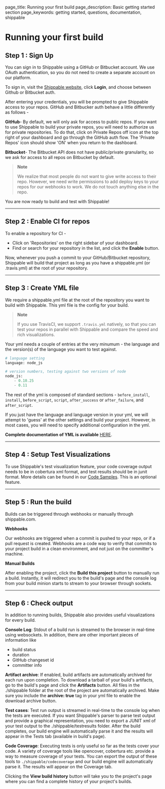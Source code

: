 page_title: Running your first build
page_description: Basic getting started section
page_keywords: getting started, questions, documentation, shippable

# Running your first build

## **Step 1** : Sign Up

You can sign in to Shippable using a GitHub or Bitbucket account. We use
OAuth authentication, so you do not need to create a separate account on
our platform.

To sign in, visit the [Shippable website](https://www.shippable.com),
click **Login**, and choose between Github or Bitbucket auth.

After entering your credentials, you will be prompted to give Shippable
access to your repos. GitHub and Bitbucker auth behave a little
differently as follows -

**GitHub**- By default, we will only ask for access to public repos. If
you want to use Shippable to build your private repos, you will need to
authorize us for private repositories. To do that, click on Private
Repos off icon at the top right of your dashboard and go through the
GitHub auth flow. The 'Private Repos' icon should show 'ON' when you
return to the dashboard.

**Bitbucket**- The Bitbucket API does not have public/private
granularity, so we ask for access to all repos on Bitbucket by default.

> **Note**
>
> We realize that most people do not want to give write access to their
> repo. However, we need write permissions to add deploy keys to your
> repos for our webhooks to work. We do not touch anything else in the
> repo.

You are now ready to build and test with Shippable!

---

## **Step 2** : Enable CI for repos

To enable a repository for CI -

-	Click on 'Repositories' on the right sidebar of your dashboard. 
-	Find or search for your repository in the list, and click the **Enable** button.

Now, whenever you push a commit to your GitHub/Bitbucket repository, Shippable will build that project as long as you have a
shippable.yml (or .travis.yml) at the root of your repository.

---

## **Step 3** : Create YML file

We require a shippable.yml file at the root of the repository you want
to build with Shippable. This yml file is the config for your build.

> **Note**
>
> If you use TravisCI, we support `.travis.yml` natively, so that
> you can test your repos in parallel with Shippable and compare the
> speed and rich visualizations.

Your yml needs a couple of entries at the very minumum - the language
and the version(s) of the language you want to test against.

```python
# language setting
language: node_js

# version numbers, testing against two versions of node
node_js:
    - 0.10.25
    - 0.11
```

The rest of the yml is composed of standard sections - `before_install`,
`install`, `before_script`, `script`, `after_success` or
`after_failure`, and `after_script`.

If you just have the language and language version in your yml, we will
attempt to 'guess' at the other settings and build your project.
However, in most cases, you will need to specify additional
configuration in the yml.

**Complete documentation of YML is available** [HERE](yml_overview/).

---

## **Step 4** : Setup Test Visualizations

To use Shippable's test visualization feature, your code coverage output
needs to be in cobertura xml format, and test results should be in junit
format. More details can be found in our [Code Samples](languages/).
This is an optional feature.

---

## **Step 5** : Run the build

Builds can be triggered through webhooks or manually through
shippable.com.

**Webhooks**

Our webhooks are triggered when a commit is pushed to your repo, or if a
pull request is created. Webhooks are a code way to verify that commits
to your project build in a clean environment, and not just on the
committer's machine.

**Manual Builds**

After enabling the project, click the **Build this project** button to
manually run a build. Instantly, it will redirect you to the build's
page and the console log from your build minion starts to stream to your
browser through sockets.

---

## **Step 6** : Check output

In addition to running builds, Shippable also provides useful
visualizations for every build.

**Console Log**: Stdout of a build run is streamed to the browser in
real-time using websockets. In addition, there are other important
pieces of information like

-   build status
-   duration
-   GitHub changeset id
-   committer info

**Artifact archive**: If enabled, build artifacts are automatically
archived for each run upon completion. To download a tarball of your
build's artifacts, go to the build's page and click the **Artifacts**
button. All files in the ./shippable folder at the root of the project
are automatically archived. Make sure you include the **archive: true**
tag in your yml file to enable the download archive button.

**Test cases**: Test run output is streamed in real-time to the console
log when the tests are executed. If you want Shippable's parser to parse
test output and provide a graphical representation, you need to export a
JUNIT xml of your test output to the ./shippable/testresults folder.
After the build completes, our build engine will automatically parse it
and the results will appear in the Tests tab (available in build's
page).

**Code Coverage**: Executing tests is only useful so far as the tests
cover your code. A variety of coverage tools like opencover, cobertura
etc. provide a way to measure coverage of your tests. You can export the
output of these tools to `./shippable/codecoverage` and our build engine
will automatically parse it. The results will appear on the Coverage
tab.

Clicking the **View build history** button will take you to the
project's page where you can find a complete history of your project's
builds.


